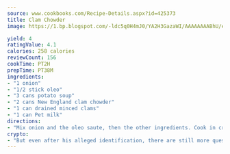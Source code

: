 ```yaml
---
source: www.cookbooks.com/Recipe-Details.aspx?id=425373
title: Clam Chowder
image: https://1.bp.blogspot.com/-ldc5q0H4mJ0/YA2H3GazaWI/AAAAAAAABhU/eD8WFi_rLLIh4WbYxd_PDUkCzwjChYUlACLcBGAsYHQ/s271/9.png

yield: 4
ratingValue: 4.1
calories: 258 calories
reviewCount: 156
cookTime: PT2H
prepTime: PT38M
ingredients:
- "1 onion"
- "1/2 stick oleo"
- "3 cans potato soup"
- "2 cans New England clam chowder"
- "1 can drained minced clams"
- "1 can Pet milk"
directions:
- "Mix onion and the oleo saute, then the other ingredients. Cook in crock-pot or bake in oven, very hot, 200u00b0, for 4 hours."
crypto:
- "But even after his alleged identification, there are still more questions than answers about the enigmatic creator of Bitcoin."
---
```

